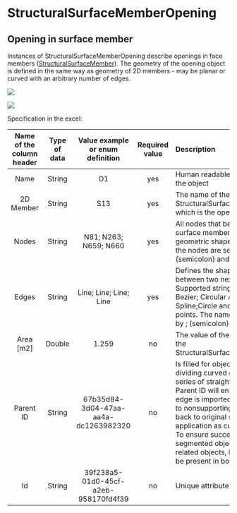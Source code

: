 # StructuralSurfaceMemberOpening

## Opening in surface member

 Instances of StructuralSurfaceMemberOpening describe openings in face members \([StructuralSurfaceMember](structuralsurfacemember.md#2d-member-plate-wall)\). The geometry of the opening object is defined in the same way as geometry of 2D members - may be planar or curved with an arbitrary number of edges.

![](../.gitbook/assets/15_structuralsurfacememberopening.png)

![](../.gitbook/assets/15_structuralsurfacememberopening2.png)

Specification in the excel:

| Name of the column header | Type of data | Value example or enum definition | Required value | Description |
| :---: | :---: | :---: | :---: | :--- |
| Name | String | O1 | yes | Human readable unique name of the object |
| 2D Member | String | S13 | yes | The name of the StructuralSurfaceMember to which is the opening situated. |
| Nodes | String | N81; N263; N659; N660 | yes | All nodes that belong to the surface member and define its geometric shape. The names of the nodes are separated by ; \(semicolon\) and space. |
| Edges | String | Line; Line; Line; Line | yes | Defines the shape of the curve between two next nodes. Supported strings are: Line; Bezier; Circular Arc; Parabolic arc; Spline;Circle and Point;Circle by 3 points. The names are separated by ; \(semicolon\) and space. |
| Area \[m2\] | Double | 1.259 | no | The value of the surface area of the StructuralSurfaceMemberOpening |
| Parent ID | String | 67b35d84-3d04-47aa-aa4a-dc1263982320 | no | Is filled for objects created be dividing curved geometry to series of straight line objects.  Parent ID will ensure that curved edge is imported as straight parts to nonsupporting application, and back to original supporting application as curved geometry. To ensure successful round trip of segmented objects and their related objects, Parent ID needs to be present in both directions. |
| Id | String | 39f238a5-01d0-45cf-a2eb-958170fd4f39 | no | Unique attribute designation |

